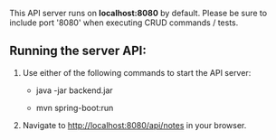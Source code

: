 This API server runs on **localhost:8080** by default. Please be sure to include port '8080' when executing CRUD commands / tests.

## Running the server API:

1) Use either of the following commands to start the API server:

    * java -jar backend.jar

    * mvn spring-boot:run 

2) Navigate to [http://localhost:8080/api/notes](http://localhost:8080/api/notes) in your browser.
